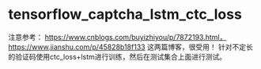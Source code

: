 # tensorflow_captcha_lstm_ctc_loss
注意参考：
https://www.cnblogs.com/buyizhiyou/p/7872193.html，
https://www.jianshu.com/p/45828b18f133
这两篇博客，很受用！
针对不定长的验证码使用ctc_loss+lstm进行训练，然后在测试集合上面进行测试。
